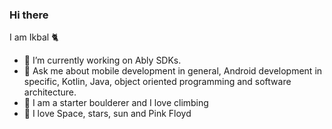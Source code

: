### Hi there
I am Ikbal 🐈

- 🔭 I’m currently working on Ably SDKs.
- 🤔 Ask me about mobile development in general,
Android development in specific, Kotlin, Java, object oriented
programming and software architecture. 
- 🧗 I am a starter boulderer and I love climbing
- 🌟 I love Space, stars, sun and Pink Floyd

<!--
**ikbalkaya/ikbalkaya** is a ✨ _special_ ✨ repository because its `README.md` (this file) appears on your GitHub profile.

Here are some ideas to get you started:

- 🔭 I’m currently working on ...
- I’m currently learning ...
- 👯 I’m looking to collaborate on ...
- 🤔 I’m looking for help with ...
- 💬 Ask me about ...
- 📫 How to reach me: ...
- 😄 Pronouns: ...
- ⚡ Fun fact: ...
-->
